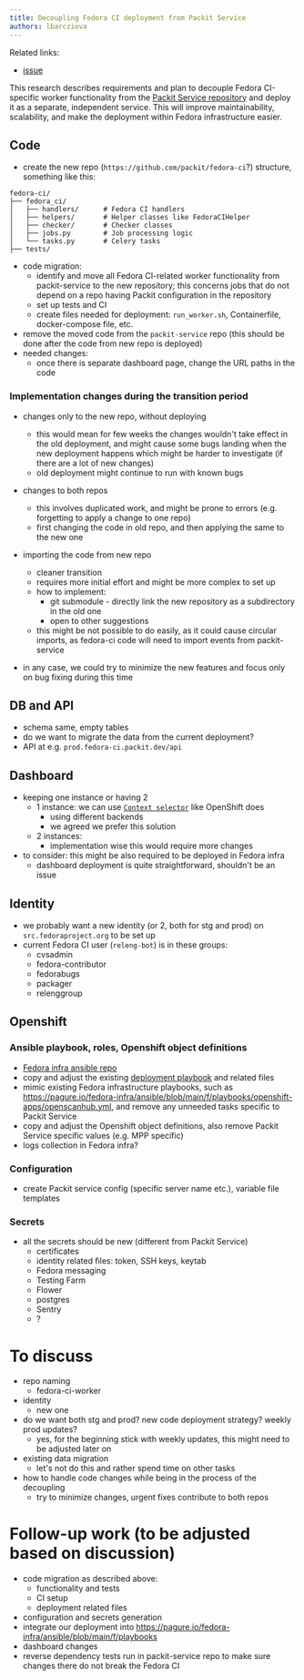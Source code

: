 ```yaml
---
title: Decoupling Fedora CI deployment from Packit Service
authors: lbarcziova
---
```


Related links:

- [issue](https://github.com/packit/packit-service/issues/2737)

This research describes requirements and plan to decouple Fedora CI-specific worker functionality from
the [Packit Service repository](https://github.com/packit/packit-service) and deploy it as a separate, independent service.
This will improve maintainability, scalability, and make the deployment within Fedora infrastructure easier.

## Code

- create the new repo (`https://github.com/packit/fedora-ci`?) structure, something like this:

```
fedora-ci/
├── fedora_ci/
│   ├── handlers/      # Fedora CI handlers
│   ├── helpers/       # Helper classes like FedoraCIHelper
│   ├── checker/       # Checker classes
│   ├── jobs.py        # Job processing logic
│   └── tasks.py       # Celery tasks
├── tests/

```

- code migration:
  - identify and move all Fedora CI-related worker functionality from packit-service to the new repository; this concerns jobs that do not depend on a repo having Packit configuration in the repository
  - set up tests and CI
  - create files needed for deployment: `run_worker.sh`, Containerfile, docker-compose file, etc.
- remove the moved code from the `packit-service` repo
  (this should be done after the code from new repo is deployed)
- needed changes:
  - once there is separate dashboard page, change the URL paths in the code

### Implementation changes during the transition period

- changes only to the new repo, without deploying
  - this would mean for few weeks the changes wouldn't take effect in the old deployment,
    and might cause some bugs landing when the new deployment happens which might be harder to investigate (if there are a lot of new changes)
  - old deployment might continue to run with known bugs
- changes to both repos
  - this involves duplicated work, and might be prone to errors (e.g. forgetting to apply a change to one repo)
  - first changing the code in old repo, and then applying the same to the new one
- importing the code from new repo
  - cleaner transition
  - requires more initial effort and might be more complex to set up
  - how to implement:
    - git submodule - directly link the new repository as a subdirectory in the old one
    - open to other suggestions
  - this might be not possible to do easily, as it could cause circular imports, as fedora-ci code will need to import events from packit-service

- in any case, we could try to minimize the new features and focus only on bug fixing during this time

## DB and API

- schema same, empty tables
- do we want to migrate the data from the current deployment?
- API at e.g. `prod.fedora-ci.packit.dev/api`

## Dashboard

- keeping one instance or having 2
  - 1 instance: we can use [`Context selector`](https://www.patternfly.org/components/menus/context-selector/design-guidelines) like OpenShift does
    - using different backends
    - we agreed we prefer this solution
  - 2 instances:
    - implementation wise this would require more changes
- to consider: this might be also required to be deployed in Fedora infra
  - dashboard deployment is quite straightforward, shouldn't be an issue

## Identity

- we probably want a new identity (or 2, both for stg and prod) on `src.fedoraproject.org` to be set up
- current Fedora CI user (`releng-bot`) is in these groups:
  - cvsadmin
  - fedora-contributor
  - fedorabugs
  - packager
  - relenggroup

## Openshift

### Ansible playbook, roles, Openshift object definitions

- [Fedora infra ansible repo](https://pagure.io/fedora-infra/ansible)
- copy and adjust the existing [deployment playbook](https://github.com/packit/deployment/blob/main/playbooks/deploy.yml) and related files
- mimic existing Fedora infrastructure playbooks, such as https://pagure.io/fedora-infra/ansible/blob/main/f/playbooks/openshift-apps/openscanhub.yml, and remove any unneeded tasks specific to Packit Service
- copy and adjust the Openshift object definitions, also remove Packit Service specific values (e.g. MPP specific)
- logs collection in Fedora infra?

### Configuration

- create Packit service config (specific server name etc.), variable file templates

### Secrets

- all the secrets should be new (different from Packit Service)
  - certificates
  - identity related files: token, SSH keys, keytab
  - Fedora messaging
  - Testing Farm
  - Flower
  - postgres
  - Sentry
  - ?

# To discuss

- repo naming
  - fedora-ci-worker
- identity
  - new one
- do we want both stg and prod? new code deployment strategy? weekly prod updates?
  - yes, for the beginning stick with weekly updates, this might need to be adjusted later on
- existing data migration
  - let's not do this and rather spend time on other tasks
- how to handle code changes while being in the process of the decoupling
  - try to minimize changes, urgent fixes contribute to both repos

# Follow-up work (to be adjusted based on discussion)

- code migration as described above:
  - functionality and tests
  - CI setup
  - deployment related files
- configuration and secrets generation
- integrate our deployment into https://pagure.io/fedora-infra/ansible/blob/main/f/playbooks
- dashboard changes
- reverse dependency tests run in packit-service repo to make sure changes there do not break the Fedora CI
